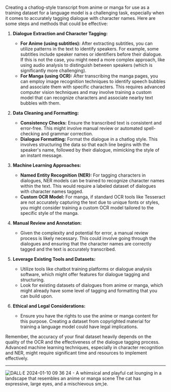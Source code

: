Creating a chatlog-style transcript from anime or manga for use as a training dataset for a language model is a challenging task, especially when it comes to accurately tagging dialogue with character names. Here are some steps and methods that could be effective:

1. **Dialogue Extraction and Character Tagging:**
   - **For Anime (using subtitles):** After extracting subtitles, you can utilize patterns in the text to identify speakers. For example, some subtitles include speaker names or identifiers before their dialogue. If this is not the case, you might need a more complex approach, like using audio analysis to distinguish between speakers (which is significantly more challenging).
   - **For Manga (using OCR):** After transcribing the manga pages, you can employ image recognition techniques to identify speech bubbles and associate them with specific characters. This requires advanced computer vision techniques and may involve training a custom model that can recognize characters and associate nearby text bubbles with them.

2. **Data Cleaning and Formatting:**
   - **Consistency Checks:** Ensure the transcribed text is consistent and error-free. This might involve manual review or automated spell-checking and grammar correction.
   - **Dialogue Formatting:** Format the dialogue in a chatlog style. This involves structuring the data so that each line begins with the speaker's name, followed by their dialogue, mimicking the style of an instant message.

3. **Machine Learning Approaches:**
   - **Named Entity Recognition (NER):** For tagging characters in dialogues, NER models can be trained to recognize character names within the text. This would require a labeled dataset of dialogues with character names tagged.
   - **Custom OCR Model:** For manga, if standard OCR tools like Tesseract are not accurately capturing the text due to unique fonts or styles, you might consider training a custom OCR model tailored to the specific style of the manga.

4. **Manual Review and Annotation:**
   - Given the complexity and potential for error, a manual review process is likely necessary. This could involve going through the dialogues and ensuring that the character names are correctly tagged and the text is accurately transcribed.

5. **Leverage Existing Tools and Datasets:**
   - Utilize tools like chatbot training platforms or dialogue analysis software, which might offer features for dialogue tagging and structuring.
   - Look for existing datasets of dialogues from anime or manga, which might already have some level of tagging and formatting that you can build upon.

6. **Ethical and Legal Considerations:**
   - Ensure you have the rights to use the anime or manga content for this purpose. Creating a dataset from copyrighted material for training a language model could have legal implications.

Remember, the accuracy of your final dataset heavily depends on the quality of the OCR and the effectiveness of the dialogue tagging process. Advanced machine learning techniques, especially in character recognition and NER, might require significant time and resources to implement effectively.

---

![DALL·E 2024-01-10 09 36 24 - A whimsical and playful cat lounging in a landscape that resembles an anime or manga scene  The cat has expressive, large eyes, and a mischievous sm;)e.](https://github.com/SYSTEMS-OPERATOR/T.T.M.A.T.G.R.A.L.R.W.R.P/assets/155610697/040f2f36-217e-4190-9e45-ac54e5f91499)

